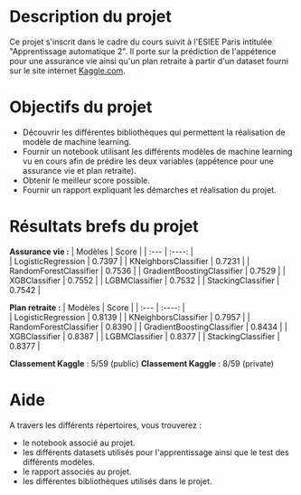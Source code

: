# Description du projet

Ce projet s'inscrit dans le cadre du cours suivit à l'ESIEE Paris intitulée "Apprentissage automatique 2". Il porte sur la prédiction de l'appétence pour une assurance vie ainsi qu'un plan retraite à partir d'un dataset fourni sur le site internet [Kaggle.com](https://www.kaggle.com/competitions/dsia2023/data).

# Objectifs du projet

- Découvrir les différentes bibliothèques qui permettent la réalisation de modèle de machine learning.
- Fournir un notebook utilisant les différents modèles de machine learning vu en cours afin de prédire les deux variables (appétence pour une assurance vie et plan retraite).
- Obtenir le meilleur score possible.
- Fournir un rapport expliquant les démarches et réalisation du projet.

# Résultats brefs du projet

**Assurance vie :**
| Modèles                    | Score       | 
|            :---            |    :----:   |  
| LogisticRegression         | 0.7397      | 
| KNeighborsClassifier       | 0.7231      | 
| RandomForestClassifier     | 0.7536      | 
| GradientBoostingClassifier | 0.7529      | 
| XGBClassifier              | 0.7552      | 
| LGBMClassifier             | 0.7532      | 
| StackingClassifier         | 0.7542      | 

**Plan retraite :**
| Modèles                    | Score       | 
|            :---            |    :----:   |  
| LogisticRegression         | 0.8139      | 
| KNeighborsClassifier       | 0.7957      | 
| RandomForestClassifier     | 0.8390      | 
| GradientBoostingClassifier | 0.8434      | 
| XGBClassifier              | 0.8387      | 
| LGBMClassifier             | 0.8377      | 
| StackingClassifier         | 0.8377      | 

**Classement Kaggle** : 5/59 (public)
**Classement Kaggle** : 8/59 (private)

# Aide

A travers les différents répertoires, vous trouverez :

- le notebook associé au projet.
- les différents datasets utilisés pour l'apprentissage ainsi que le test des différents modèles.
- le rapport associés au projet.
- les différentes bibliothèques utilisés dans le projet.

